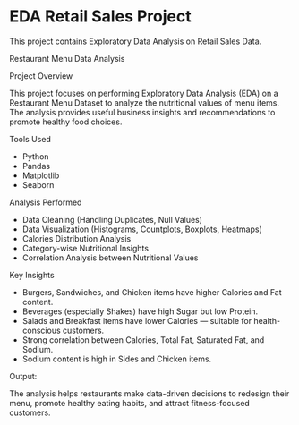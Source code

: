 # EDA Retail Sales Project

This project contains Exploratory Data Analysis on Retail Sales Data.

Restaurant Menu Data Analysis 

Project Overview

This project focuses on performing Exploratory Data Analysis (EDA) on a Restaurant Menu Dataset to analyze the nutritional values of menu items. The analysis provides useful business insights and recommendations to promote healthy food choices.

Tools Used

  - Python
  - Pandas
  - Matplotlib
  - Seaborn

Analysis Performed

  - Data Cleaning (Handling Duplicates, Null Values)
  - Data Visualization (Histograms, Countplots, Boxplots, Heatmaps)
  - Calories Distribution Analysis
  - Category-wise Nutritional Insights
  - Correlation Analysis between Nutritional Values

Key Insights

  - Burgers, Sandwiches, and Chicken items have higher Calories and Fat content.
  - Beverages (especially Shakes) have high Sugar but low Protein.
  - Salads and Breakfast items have lower Calories — suitable for health-conscious customers.
  - Strong correlation between Calories, Total Fat, Saturated Fat, and Sodium.
  - Sodium content is high in Sides and Chicken items.

Output:

The analysis helps restaurants make data-driven decisions to redesign their menu, promote healthy eating habits, and attract fitness-focused customers.

